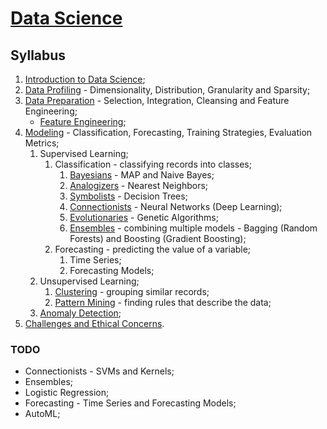 # [Data Science](https://fenix.tecnico.ulisboa.pt/disciplinas/CDadosi2/2023-2024/1-semestre)

## Syllabus

1. [Introduction to Data Science](./01-introduction-to-data-science.md);
2. [Data Profiling](./02-data-profiling.md) - Dimensionality, Distribution, Granularity and Sparsity;
3. [Data Preparation](./03-data-preparation.md) - Selection, Integration, Cleansing and Feature Engineering;
   *  [Feature Engineering](./03.1-feature-engineering.md);
4. [Modeling](./04-modeling.md) - Classification, Forecasting, Training Strategies, Evaluation Metrics;
   1. Supervised Learning;
      1. Classification - classifying records into classes;
         1. [Bayesians](./04.1.1-bayesians.md) - MAP and Naive Bayes;
         2. [Analogizers](./04.1.2-analogizers.md) - Nearest Neighbors;
         3. [Symbolists](./04.1.3-symbolists.md) - Decision Trees;
         4. [Connectionists](./04.1.4-connectionists.md) - Neural Networks (Deep Learning);
         5. [Evolutionaries](./04.1.5-evolutionaries.md) - Genetic Algorithms;
         6. [Ensembles](./04.1.6-ensembles.md) - combining multiple models - Bagging (Random Forests) and Boosting (Gradient Boosting);   
      2. Forecasting - predicting the value of a variable;
         1. Time Series;
         2. Forecasting Models;
   2. Unsupervised Learning;
      1. [Clustering](./04.2.1-clustering.md) - grouping similar records;
      2. [Pattern Mining](./04.2.2-pattern-mining.md) - finding rules that describe the data;
   3. [Anomaly Detection](./04.3-anomaly-detection.md);
5. [Challenges and Ethical Concerns](./05-ethical-concerns.md).


### TODO

* Connectionists - SVMs and Kernels;
* Ensembles;
* Logistic Regression;
* Forecasting - Time Series and Forecasting Models;
* AutoML;